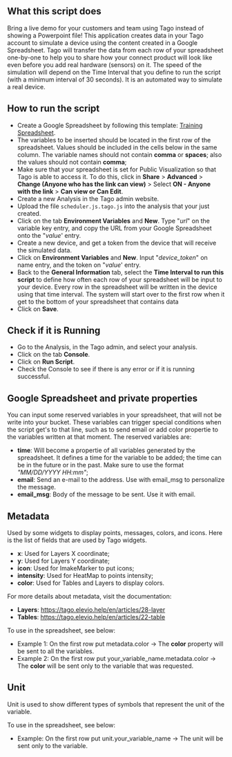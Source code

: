 ## What this script does
Bring a live demo for your customers and team using Tago instead of showing a Powerpoint file! This application creates data in your Tago account to simulate a device using the content created in a Google Spreadsheet. Tago will transfer the data from each row of your spreadsheet one-by-one to help you to share how your connect product will look like even before you add real hardware (sensors) on it. The speed of the simulation will depend on the Time Interval that you define to run the script (with a minimum interval of 30 seconds). It is an automated way to simulate a real device.

## How to run the script
* Create a Google Spreadsheet by following this template: [Training Spreadsheet](https://docs.google.com/spreadsheets/d/1MF5xih03tlFQzZD7fBbFS8miLiOK-d-5o_8PqT3oEH8/edit?usp=sharing).<br>
* The variables to be inserted should be located in the first row of the spreadsheet. Values should be included in the cells below in the same column. The variable names should not contain **comma** or **spaces**; also the values should not contain **comma**;<br>
* Make sure that your spreadsheet is set for Public Visualization so that Tago is able to access it. To do this, click in **Share** > **Advanced** > **Change (Anyone who has the link can view)** > Select **ON - Anyone with the link** > **Can view or Can Edit**.
* Create a new Analysis in the Tago admin website.<br>
* Upload the file `scheduler.js.tago.js` into the analysis that your just created.<br>
* Click on the tab **Environment Variables** and **New**. Type "*url*" on the variable key entry, and copy the URL from your Google Spreadsheet onto the "*value*' entry.<br>
* Create a new device, and get a token from the device that will receive the simulated data.<br>
* Click on **Environment Variables** and **New**. Input "*device_token*" on name entry, and the token on "*value*' entry.<br>
* Back to the **General Information** tab, select the **Time Interval to run this script** to define how often each row of your spreadsheet will be input to your device. Every row in the spreadsheet will be written in the device using that time interval. The system will start over to the first row when it get to the bottom of your spreadsheet that contains data<br>
* Click on **Save**.<br>

## Check if it is Running
* Go to the Analysis, in the Tago admin, and select your analysis.<br>
* Click on the tab **Console**.<br>
* Click on **Run Script**.<br>
* Check the Console to see if there is any error or if it is running successful.<br>

## Google Spreadsheet and private properties
You can input some reserved variables in your spreadsheet, that will not be write into your bucket. These variables can trigger special conditions when the script get's to that line, such as to send email or add color propertie to the variables written at that moment.
The reserved variables are:
* **time**: Will become a propertie of all variables generated by the spreadsheet. It defines a time for the variable to be added; the time can be in the future or in the past. Make sure to use the format *"MM/DD/YYYY HH:mm"*;
* **email**: Send an e-mail to the address. Use with email_msg to personalize the message.
* **email_msg**: Body of the message to be sent. Use it with email.

## Metadata 
Used by some widgets to display points, messages, colors, and icons. Here is the list of fields that are used by Tago widgets.
* **x**: Used for Layers X coordinate;
* **y**: Used for Layers Y coordinate;
* **icon**: Used for ImakeMarker to put icons;
* **intensity**: Used for HeatMap to points intensity; 
* **color**: Used for Tables and Layers to display colors.

For more details about metadata, visit the documentation: 
* **Layers**: https://tago.elevio.help/en/articles/28-layer
* **Tables**: https://tago.elevio.help/en/articles/22-table

To use in the spreadsheet, see below:
* Example 1: On the first row put metadata.color -> The **color** property will be sent to all the variables.
* Example 2: On the first row put your_variable_name.metadata.color -> The **color** will be sent only to the variable that was requested.


## Unit

Unit is used to show different types of symbols that represent the unit of the variable.

To use in the spreadsheet, see below:
* Example: On the first row put unit.your_variable_name -> The unit will be sent only to the variable.  